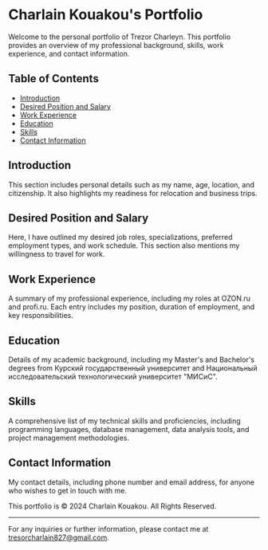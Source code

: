 # Charlain Kouakou's Portfolio

Welcome to the personal portfolio of Trezor Charleyn. This portfolio provides an overview of my professional background, skills, work experience, and contact information.

## Table of Contents

- [Introduction](#introduction)
- [Desired Position and Salary](#desired-position-and-salary)
- [Work Experience](#work-experience)
- [Education](#education)
- [Skills](#skills)
- [Contact Information](#contact-information)

## Introduction

This section includes personal details such as my name, age, location, and citizenship. It also highlights my readiness for relocation and business trips.

## Desired Position and Salary

Here, I have outlined my desired job roles, specializations, preferred employment types, and work schedule. This section also mentions my willingness to travel for work.

## Work Experience

A summary of my professional experience, including my roles at OZON.ru and profi.ru. Each entry includes my position, duration of employment, and key responsibilities.

## Education

Details of my academic background, including my Master's and Bachelor's degrees from Курский государственный университет and Национальный исследовательский технологический университет "МИСиС".

## Skills

A comprehensive list of my technical skills and proficiencies, including programming languages, database management, data analysis tools, and project management methodologies.

## Contact Information

My contact details, including phone number and email address, for anyone who wishes to get in touch with me.



This portfolio is © 2024 Charlain Kouakou. All Rights Reserved.

---

For any inquiries or further information, please contact me at [tresorcharlain827@gmail.com](mailto:tresorcharlain827@gmail.com).

